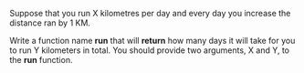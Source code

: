 Suppose that you run X kilometres per day and every day you increase the distance ran by 1 KM. 

Write a function name **run** that will **return** how many days it will take for you to run Y kilometers in total. You should provide two arguments, X and Y, to the **run** function.

